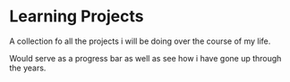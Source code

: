 # Learning Projects

A collection fo all the projects i will be doing over the course of my life.

Would serve as a progress bar as well as see how i have gone up through the years.
